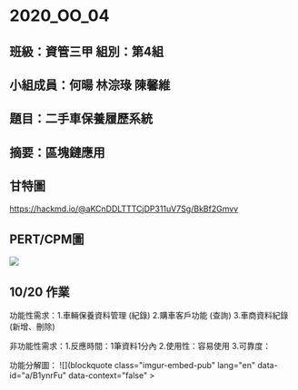 # 2020_OO_04

## 班級：資管三甲  組別：第4組

## 小組成員：何暘 林淙琭 陳馨維

## 題目：二手車保養履歷系統

## 摘要：區塊鏈應用


## 甘特圖

<https://hackmd.io/@aKCnDDLTTTCjDP311uV7Sg/BkBf2Gmvv>

## PERT/CPM圖
![](https://i.imgur.com/MCCJTYz.jpg)


## 10/20 作業

功能性需求：1.車輛保養資料管理 (紀錄)
           2.購車客戶功能 (查詢)
           3.車商資料紀錄 (新增、刪除)

非功能性需求：1.反應時間：1筆資料1分內
             2.使用性：容易使用
             3.可靠度：
             
功能分解圖：
![](blockquote class="imgur-embed-pub" lang="en" data-id="a/B1ynrFu" data-context="false" ><a href="//imgur.com/a/B1ynrFu"></a></blockquote><script async src="//s.imgur.com/min/embed.js" charset="utf-8"></script)

二手車保養履歷系統的需求分析簡述如下：
(1)
(2)
(3)
(4)

使用案例圖：
